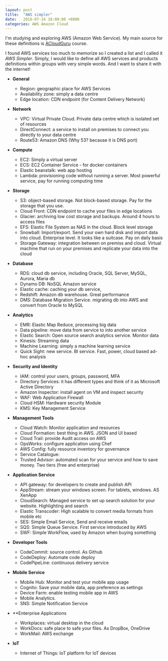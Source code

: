 ```yaml
---
layout: post
title:  "AWS simpler"
date:   2016-07-16 18:00:00 +0800
categories: AWS Amazon Cloud
---
```


I'm studying and exploring AWS (Amazon Web Service). My main source for these definitions is [ACloudGuru](https://acloud.guru/) course.

I found AWS services too much to memorize so I created a list and I called it _AWS Simpler_. Simply, I would like to define all AWS services and products definitions within groups with very simple words.
And I want to share it with the internet!

* **General**
    * Region: geographic place for AWS Services
    * Availability zone: simply a data centre
    * Edge location: CDN endpoint (for Content Delivery Network)

* **Network**
    * VPC: Virtual Private Cloud. Private data centre which is isolated set of resources
    * DirectConnect: a service to install on premises to connect you directly to your data centre
    * Route53: Amazon DNS (Why 53? because it is DNS port)

* **Compute**
    * EC2: Simply a virtual server
    * ECS: EC2 Container Service - for docker containers
    * Elastic beanstalk: web app hosting
    * Lambda: provisioning code without running a server. Most powerful service, pay for running computing time

* **Storage**
    * S3: object-based storage. Not block-based storage. Pay for the storage that you use.
    * Cloud Front: CDN endpoint to cache your files in edge locations
    * Glacier: archiving low cost storage and backups. Around 4 hours to access files
    * EFS: Elastic File System as NAS in the cloud. Block level storage
    * Snowball: Import/export. Send your own hard disk and import data into cloud. Enterprise level. It looks like a suitcase. Pay on daily basis
    * Storage Gateway: integration between on premiss and cloud. Virtual machine that run on your premises and replicate your data into the cloud

* **Database**
    * RDS: cloud db service, including Oracle, SQL Server, MySQL, Aurora, Maria db
    * Dynamo DB: NoSQL Amazon service
    * Elastic cache: caching your db service, 
    * Redshift: Amazon db warehouse. Great performance
    * DMS: Database Migration Service. migrating db into AWS and convert from Oracle to MySQL

* **Analytics**
    * EMR: Elastic Map Reduce, processing big data
    * Data pipeline: move data from service to into another service
    * Elastic Search: Open source search analytics service. Monitor data
    * Kinesis: Streaming data
    * Machine Learning: simply a machine learning service
    * Quick Sight: new service. BI service. Fast, power, cloud based ad-hoc analysis

* **Security and Identity**
    * IAM: control your users, groups, password, MFA
    * Directory Services: it has different types and think of it as Microsoft Active Directory
    * Amazon Inspector: install agent on VM and inspect security
    * WAF: Web Application Firewall
    * Cloud HSM: Hardware security Module
    * KMS: Key Management Service

* **Management Tools**
    * Cloud Watch: Monitor application and resources
    * Cloud Formation: best thing in AWS. JSON and UI based
    * Cloud Trail: provide Audit access on AWS
    * OpsWorks: configure application using Chef
    * AWS Config: fully resource inventory for governance
    * Service Catalogue:
    * Trusted Advisor: automated scan for your service and how to save money. Two tiers (free and enterprise)

* **Application Service**
    * API gateway: for developers to create and publish API
    * AppStream: stream your windows screen. For tablets, windows. AS XenApp
    * CloudSearch: Managed service to set up search solution for your website. Highlighting and search
    * Elastic Transcoder: High scalable to convert media formats from mobile etc
    * SES: Simple Email Service, Send and receive emails
    * SQS: Simple Queue Service. First service introduced by AWS
    * SWF: Simple WorkFlow, used by Amazon when buying something

* **Developer Tools**
    * CodeCommit: source control. As Github
    * CodeDeploy: Automate code deploy 
    * CodePipeLine: continuous delivery service

* **Mobile Service**
    * Mobile Hub: Monitor and test your mobile app usage
    * Cognito: Save your mobile data, app preference as settings
    * Device Farm: enable testing mobile app in AWS
    * Mobile Analytics.
    * SNS: Simple Notification Service

* **Enterprise Applications
    * Workplaces: virtual desktop in the cloud
    * WorkDocs: safe place to safe your files. As DropBox, OneDrive 
    * WorkMail: AWS exchange

* **IoT**
    * Internet of Things: IoT platform for IoT devices
